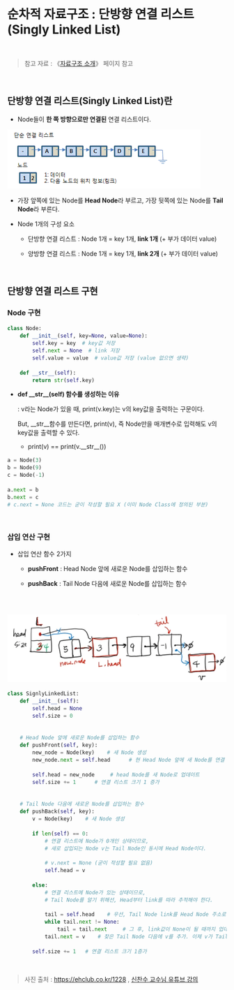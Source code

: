 # 순차적 자료구조 : 단방향 연결 리스트 (Singly Linked List)

<br/>

>  참고 자료 : 《<a href="https://github.com/SangYoonLee1231/TIL/blob/main/DataStructure/data_structure_introduction.md">자료구조 소개</a>》 페이지 참고

<br/>

## 단방향 연결 리스트(Singly Linked List)란

* Node들이 <strong>한 쪽 방향으로만 연결된</strong> 연결 리스트이다.

<img src="img/singly_linked_list1.png">

* 가장 앞쪽에 있는 Node를 <strong>Head Node</strong>라 부르고, 가장 뒷쪽에 있는 Node를 <strong>Tail Node</strong>라 부른다.

* Node 1개의 구성 요소

    * 단방향 연결 리스트 : Node 1개 = key 1개, <strong>link 1개</strong> (+ 부가 데이터 value)
    
    * 양방향 연결 리스트 : Node 1개 = key 1개, <strong>link 2개</strong> (+ 부가 데이터 value)

<br/>

## 단방향 연결 리스트 구현

### Node 구현

```python
class Node:
    def __init__(self, key=None, value=None):
        self.key = key  # key값 저장
        self.next = None  # link 저장
        self.value = value  # value값 저장 (value 없으면 생략)

    def __str__(self):
        return str(self.key)
```

* <strong>def \_\_str\_\_(self) 함수를 생성하는 이유</strong>

    : v라는 Node가 있을 때, print(v.key)는 v의 key값을 출력하는 구문이다.  

    But, __str__함수를 만든다면, print(v), 즉 Node만을 매개변수로 입력해도 v의 key값을 출력할 수 있다.

    * print(v) == print(v.\_\_str\_\_())

```python
a = Node(3)
b = Node(9)
c = Node(-1)

a.next = b
b.next = c
# c.next = None 코드는 굳이 작성할 필요 X (이미 Node Class에 정의된 부분)
```

<br/>

### 삽입 연산 구현

* 삽입 연산 함수 2가지

    * <strong>pushFront</strong> : Head Node 앞에 새로운 Node를 삽입하는 함수

    * <strong>pushBack</strong> : Tail Node 다음에 새로운 Node를 삽입하는 함수

<br/>

&nbsp;&nbsp;&nbsp;&nbsp;&nbsp;&nbsp;&nbsp;
<img src="img/singly_linked_list2.png" width="550px">

```python
class SignlyLinkedList:
    def __init__(self):
        self.head = None
        self.size = 0


    # Head Node 앞에 새로운 Node를 삽입하는 함수
    def pushFront(self, key):
        new_node = Node(key)    # 새 Node 생성
        new_node.next = self.head      # 현 Head Node 앞에 새 Node를 연결 (link에 Head 주소 저장)

        self.head = new_node     # head Node를 새 Node로 업데이트
        self.size += 1      # 연결 리스트 크기 1 증가


    # Tail Node 다음에 새로운 Node를 삽입하는 함수
    def pushBack(self, key):
        v = Node(key)    # 새 Node 생성

        if len(self) == 0:
            # 연결 리스트에 Node가 0개인 상태이므로,
            # 새로 삽입되는 Node v는 Tail Node인 동시에 Head Node이다.

            # v.next = None (굳이 작성할 필요 없음)
            self.head = v

        else:
            # 연결 리스트에 Node가 있는 상태이므로,
            # Tail Node를 알기 위해선, Head부터 link를 따라 추적해야 한다.
            
            tail = self.head    # 우선, Tail Node link를 Head Node 주소로 설정
            while tail.next != None:
                tail = tail.next     # 그 후, link값이 None이 될 때까지 업데이트
            tail.next = v    # 찾은 Tail Node 다음에 v를 추가. 이제 v가 Tail Node이다.

        self.size += 1   # 연결 리스트 크기 1증가
```

<br/>

> 사진 출처 : https://ehclub.co.kr/1228 , <a href="https://youtu.be/kGZoEShMcSQ">신찬수 교수님 유튜브 강의</a>